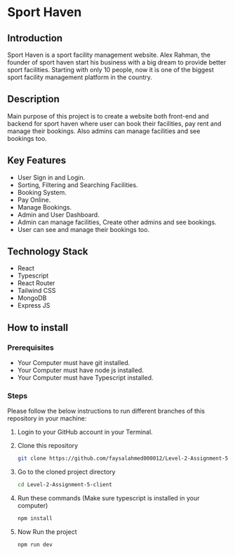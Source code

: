 # Sport Haven

## Introduction

Sport Haven is a sport facility management website. Alex Rahman, the founder of sport haven start his business with a big dream to provide better sport facilities. Starting with only 10 people, now it is one of the biggest sport facility management platform in the country.

## Description

Main purpose of this project is to create a website both front-end and backend for sport haven where user can book their facilities, pay rent and manage their bookings. Also admins can manage facilities and see bookings too.

## Key Features

- User Sign in and Login.
- Sorting, Filtering and Searching Facilities.
- Booking System.
- Pay Online.
- Manage Bookings.
- Admin and User Dashboard.
- Admin can manage facilities, Create other admins and see bookings.
- User can see and manage their bookings too.

## Technology Stack

- React
- Typescript
- React Router
- Tailwind CSS
- MongoDB
- Express JS

## How to install

### Prerequisites

- Your Computer must have git installed.
- Your Computer must have node js installed.
- Your Computer must have Typescript installed.

### Steps

Please follow the below instructions to run different branches of this repository in your machine:

1. Login to your GitHub account in your Terminal.

2. Clone this repository
   ```sh
   git clone https://github.com/faysalahmed000012/Level-2-Assignment-5-client.git
   ```
3. Go to the cloned project directory
   ```sh
   cd Level-2-Assignment-5-client
   ```
4. Run these commands (Make sure typescript is installed in your computer)

   ```sh
   npm install

   ```

5. Now Run the project
   ```sh
   npm run dev
   ```
